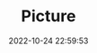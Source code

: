 ---
weight: 1
images:
- /images/edited/210.jpeg
title: Picture
date: 2022-10-24 22:59:53
tags: [luminar neo,work,person,car,trafficlight]
---